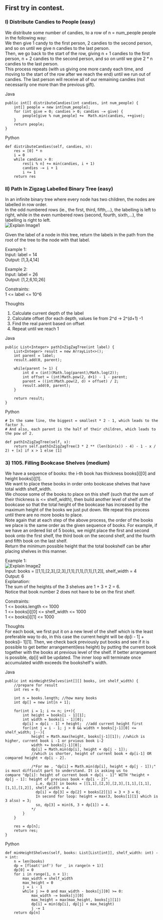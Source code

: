 ## First try in contest.     

### I) Distribute Candies to People (easy)     
We distribute some number of candies, to a row of n = num_people people in the following way:      
We then give 1 candy to the first person, 2 candies to the second person, and so on until we give n candies to the last person.      
Then, we go back to the start of the row, giving n + 1 candies to the first person, n + 2 candies to the second person, and so on until we give 2 * n candies to the last person.      
This process repeats (with us giving one more candy each time, and moving to the start of the row after we reach the end) until we run out of candies.  The last person will receive all of our remaining candies (not necessarily one more than the previous gift).         

Java    

    public int[] distributeCandies(int candies, int num_people) {
        int[] people = new int[num_people];
        for (int give = 0; candies > 0; candies -= give) {
            people[give % num_people] +=  Math.min(candies, ++give);
        }
        return people;
    }

Python    

    def distributeCandies(self, candies, n):
        res = [0] * n
        i = 0
        while candies > 0:
            res[i % n] += min(candies, i + 1)
            candies -= i + 1
            i += 1
        return res


### II) Path In Zigzag Labelled Binary Tree (easy)         
In an infinite binary tree where every node has two children, the nodes are labelled in row order.      
In the odd numbered rows (ie., the first, third, fifth,...), the labelling is left to right, while in the even numbered rows (second, fourth, sixth,...), the labelling is right to left.       
![Explain Image1](img/contest0-II-0.png ) 

Given the label of a node in this tree, return the labels in the path from the root of the tree to the node with that label.       

Example 1:      
Input: label = 14    
Output: [1,3,4,14]     

Example 2:     
Input: label = 26    
Output: [1,2,6,10,26]     

Constraints:     
1 <= label <= 10^6       

Thoughts    
1. Calculate current depth of the label    
2. Calculate offset (for each depth, values lie from 2^d -> 2^(d+1) -1    
3. Find the real parent based on offset   
4. Repeat until we reach 1    

Java     

    public List<Integer> pathInZigZagTree(int label) {
        List<Integer> result = new ArrayList<>();
        int parent = label;
        result.add(0, parent);

        while(parent != 1) {
            int d = (int)(Math.log(parent)/Math.log(2));
            int offset = (int)Math.pow(2, d+1) - 1 - parent;
            parent = ((int)Math.pow(2, d) + offset) / 2;
            result.add(0, parent);   
        }
        
        return result;
    }

Python

    # In the same line, the biggest = smallest * 2 - 1, which leads to the factor 3.
    # And also, each parent is the half of their children, which leads to the pow of 2.

    def pathInZigZagTree(self, x):
        return self.pathInZigZagTree(3 * 2 ** (len(bin(x)) - 4) - 1 - x / 2) + [x] if x > 1 else [1]


### 3) 1105. Filling Bookcase Shelves (medium)      
We have a sequence of books: the i-th book has thickness books[i][0] and height books[i][1].    
We want to place these books in order onto bookcase shelves that have total width shelf_width.      
We choose some of the books to place on this shelf (such that the sum of their thickness is <= shelf_width), then build another level of shelf of the bookcase so that the total height of the bookcase has increased by the maximum height of the books we just put down.  We repeat this process until there are no more books to place.     
Note again that at each step of the above process, the order of the books we place is the same order as the given sequence of books.  For example, if we have an ordered list of 5 books, we might place the first and second book onto the first shelf, the third book on the second shelf, and the fourth and fifth book on the last shelf.       
Return the minimum possible height that the total bookshelf can be after placing shelves in this manner.      

Example 1:      
![Explain Image2](img/contest0-III-0.png )      
Input: books = [[1,1],[2,3],[2,3],[1,1],[1,1],[1,1],[1,2]], shelf_width = 4      
Output: 6   
Explanation:    
The sum of the heights of the 3 shelves are 1 + 3 + 2 = 6.   
Notice that book number 2 does not have to be on the first shelf.       

Constraints:    
1 <= books.length <= 1000     
1 <= books[i][0] <= shelf_width <= 1000     
1 <= books[i][1] <= 1000       

Thoughts    
For each book, we first put it on a new level of the shelf which is the least preferable way to do, in this case the current height will be dp[i - 1] + books[i- 1][1]. Then, we check back previously put books and see if it is possible to get better arrangement(less height) by putting the current book together with the books at previous level of the shelf. If better arrangement is possible, dp[i] will be updated. The inner loop will terminate once accumulated width exceeds the bookshelf's width.        

Java   

    public int minHeightShelves(int[][] books, int shelf_width) {
        //prepare for result
        int res = 0;
        
        int n = books.length; //how many books
        int dp[] = new int[n + 1];
        
        for(int i = 1; i <= n; i++){
            int height = books[i - 1][1];
            int width = books[i - 1][0];
            dp[i] = dp[i - 1] + height;  //add current height first
            for(int j = i - 1; j > 0 && width + books[j-1][0] <= shelf_width; j--){
                height = Math.max(height, books[j-1][1]); //which is higher, current book i -1 or prvious book i-2
                width += books[j-1][0];
                dp[i] = Math.min(dp[i], height + dp[j - 1]);  
                //which is shorter, height of current book + dp[i-1] OR compared height + dp[i - 2].     
                
                /*For me , "dp[i] = Math.min(dp[i], height + dp[j - 1]);" is most difficult part to understand. It is asking us to                         compare "dp[i]: height of current book + dp[i - 1]" WITH "height + dp[j - 1]: height of previous book + dp[i - 2]".
                  i.e. dp[3] in books = [[1,1],[2,3],[2,3],[1,1],[1,1],[1,1],[1,2]], shelf_width = 4.
                  dp[i] = dp[3] = dp[2] + books[2][1] = 3 + 3 = 6;
                  In second for loop: height = max(3, books[1][1] which is 3 also) = 3;
                  so, dp[3] = min(6, 3 + dp[1]) = 4.
                */  
            }   
        }
        
        res = dp[n];
        return res;
    }
    
Python    

    def minHeightShelves(self, books: List[List[int]], shelf_width: int) -> int:
        n = len(books)
        dp = [float('inf') for _ in range(n + 1)]
        dp[0] = 0
        for i in range(1, n + 1):
            max_width = shelf_width
            max_height = 0
            j = i - 1
            while j >= 0 and max_width - books[j][0] >= 0:
                max_width -= books[j][0]
                max_height = max(max_height, books[j][1])
                dp[i] = min(dp[i], dp[j] + max_height)
                j -= 1
        return dp[n]














